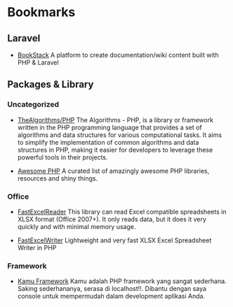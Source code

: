 # Bookmarks

## Laravel

- [BookStack](https://github.com/BookStackApp/BookStack)
 A platform to create documentation/wiki content built with PHP & Laravel

## Packages & Library

### Uncategorized

- [TheAlgorithms/PHP](https://github.com/TheAlgorithms/PHP/tree/master)
  The Algorithms - PHP, is a library or framework written in the PHP programming language that provides a set of algorithms and data structures for various computational tasks. It aims to simplify the implementation of common algorithms and data structures in PHP, making it easier for developers to leverage these powerful tools in their projects.

- [Awesome PHP](https://github.com/ziadoz/awesome-php)
  A curated list of amazingly awesome PHP libraries, resources and shiny things.

### Office

- [FastExcelReader](https://github.com/aVadim483/fast-excel-reader)
  This library can read Excel compatible spreadsheets in XLSX format (Office 2007+). It only reads data, but it does it very quickly and with minimal memory usage.

- [FastExcelWriter](https://github.com/aVadim483/fast-excel-writer)
  Lightweight and very fast XLSX Excel Spreadsheet Writer in PHP

### Framework

- [Kamu Framework](https://github.com/dewanakl/framework)
  Kamu adalah PHP framework yang sangat sederhana. Saking sederhananya, serasa di localhost!!.
  Dibantu dengan saya console untuk mempermudah dalam development aplikasi Anda.
